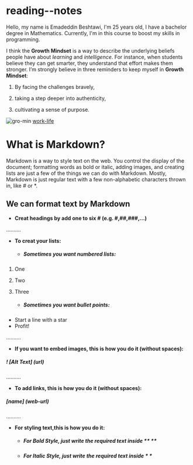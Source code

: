 # reading--notes
Hello, my name is Emadeddin Beshtawi, I'm 25 years old, I have a bachelor degree in Mathematics. Currently, I'm in this course to boost my skills in programming.

I think the **Growth Mindset** is a way to describe the underlying beliefs people have about *learning* and *intelligence*. For instance, when students believe they can get smarter, they understand that effort makes them stronger.
I’m strongly believe in three reminders to keep myself in **Growth Mindset**:

1)	By facing the challenges bravely,

3)	taking a step deeper into authenticity,

5)	cultivating a sense of purpose.

![gro-min](https://miro.medium.com/max/1200/1*TtlqcGNhwGaF0mOfsQJrOg.jpeg)
[work-life](https://www.atlassian.com/blog/inside-atlassian/growth-mindset)

# What is Markdown?
Markdown is a way to style text on the web. You control the display of the document; formatting words as bold or italic, adding images, and creating lists are just a few of the things we can do with Markdown. Mostly, Markdown is just regular text with a few non-alphabetic characters thrown in, like # or *.

## We can format text by Markdown
- **Creat headings by add one to six # (e.g. #,##,###,...)**

..........

- **To creat your lists:** 
  - ##### Sometimes you want numbered lists:
1) One
2) Two
3) Three

   - ##### Sometimes you want bullet points:
* Start a line with a star
* Profit!

..........

- **If you want to embed images, this is how you do it (without spaces):**
##### ! [Alt Text] (url) 

..........

- **To add links, this is how you do it (without spaces):**
##### [name] (web-url)

..........

- **For styling text,this is how you do it:**
  * ##### For Bold Style, just write the required text inside ** **
  * ##### For Italic Style, just write the required text inside * *














